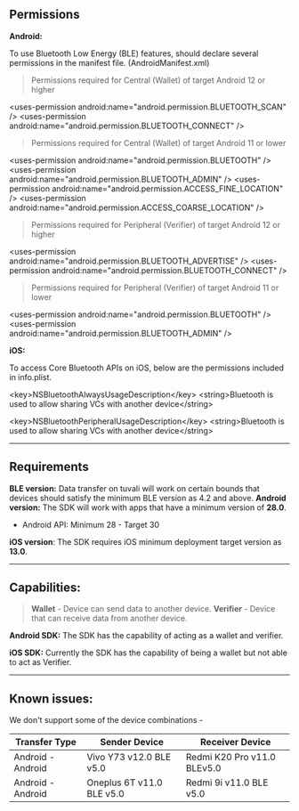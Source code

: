 ## Permissions

**Android:**

To use Bluetooth Low Energy (BLE) features, should declare several permissions in the manifest file. (AndroidManifest.xml)

> Permissions required for Central (Wallet) of target Android 12 or higher

&lt;uses-permission android:name="android.permission.BLUETOOTH_SCAN" /&gt;
&lt;uses-permission android:name="android.permission.BLUETOOTH_CONNECT" /&gt;

> Permissions required for Central (Wallet) of target Android 11 or lower

&lt;uses-permission android:name="android.permission.BLUETOOTH" /&gt;
&lt;uses-permission android:name="android.permission.BLUETOOTH_ADMIN" /&gt;
&lt;uses-permission android:name="android.permission.ACCESS_FINE_LOCATION" /&gt;
&lt;uses-permission android:name="android.permission.ACCESS_COARSE_LOCATION" /&gt;

> Permissions required for Peripheral (Verifier) of target Android 12 or higher

&lt;uses-permission android:name="android.permission.BLUETOOTH_ADVERTISE" /&gt;
&lt;uses-permission android:name="android.permission.BLUETOOTH_CONNECT" /&gt;

> Permissions required for Peripheral (Verifier) of target Android 11 or lower

&lt;uses-permission android:name="android.permission.BLUETOOTH" /&gt;
&lt;uses-permission android:name="android.permission.BLUETOOTH_ADMIN" /&gt;

**iOS:**

To access Core Bluetooth APIs on iOS, below are the permissions included in info.plist.

&lt;key&gt;NSBluetoothAlwaysUsageDescription&lt;/key>
&lt;string&gt;Bluetooth is used to allow sharing VCs with another device&lt;/string>

&lt;key&gt;NSBluetoothPeripheralUsageDescription&lt;/key&gt;
&lt;string&gt;Bluetooth is used to allow sharing VCs with another device&lt;/string&gt;

---

## Requirements

**BLE version:**
Data transfer on tuvali will work on certain bounds that devices should satisfy the minimum BLE version as 4.2 and above.
**Android version:**
The SDK will work with apps that have a minimum version of **28.0**.

- Android API: Minimum 28 - Target 30

**iOS version**:
The SDK requires iOS minimum deployment target version as **13.0**.

---

## Capabilities:

> **Wallet** - Device can send data to another device.
> **Verifier** - Device that can receive data from another device.

**Android SDK:**
The SDK has the capability of acting as a wallet and verifier.

**iOS SDK:**
Currently the SDK has the capability of being a wallet but not able to act as Verifier.

---

## Known issues:

We don't support some of the device combinations -

| Transfer Type     | Sender Device             | Receiver Device             |
| ----------------- | ------------------------- | --------------------------- |
| Android - Android | Vivo Y73 v12.0 BLE v5.0   | Redmi K20 Pro v11.0 BLEv5.0 |
| Android - Android | Oneplus 6T v11.0 BLE v5.0 | Redmi 9i v11.0 BLE v5.0     |
